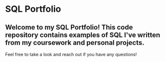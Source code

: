 # SQL Portfolio

## Welcome to my SQL Portfolio! This code repository contains examples of SQL I've written from my coursework and personal projects. 

Feel free to take a look and reach out if you have any questions!
